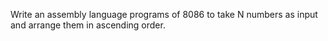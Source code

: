 Write an assembly language programs of 8086 to take N numbers as input and arrange them in ascending order.
